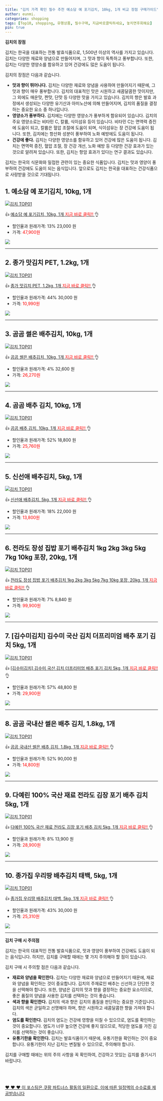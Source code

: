 ```yaml
---
title: "김치 가격 확인 필수 추천 예소담 예 포기김치, 10kg, 1개 비교 장점 구매가이드"
author: eunmi.
categories: shopping
tags: [Top10, shopping, 유행상품, 필수구매, 지금바로클릭하세요, 놓치면후회해요]
pin: true
---
```

**김치의 장점**

김치는 한국을 대표하는 전통 발효식품으로, 1,500년 이상의 역사를 가지고 있습니다. 김치는 다양한 재료와 양념으로 만들어지며, 그 맛과 향이 독특하고 풍부합니다. 또한, 김치는 다양한 영양소를 함유하고 있어 건강에도 많은 도움이 됩니다.

김치의 장점은 다음과 같습니다.

* **맛과 향이 뛰어나다.** 김치는 다양한 재료와 양념을 사용하여 만들어지기 때문에, 그 맛과 향이 매우 풍부합니다. 김치의 대표적인 맛은 시원하고 새콤달콤한 맛이지만, 그 외에도 매운맛, 짠맛, 단맛 등 다양한 맛을 가지고 있습니다. 김치의 향은 발효 과정에서 생성되는 다양한 유기산과 아미노산에 의해 만들어지며, 김치의 품질을 결정하는 중요한 요소 중 하나입니다.
* **영양소가 풍부하다.** 김치에는 다양한 영양소가 풍부하게 함유되어 있습니다. 김치의 주요 영양소로는 비타민 C, 칼륨, 식이섬유 등이 있습니다. 비타민 C는 면역력 증진에 도움이 되고, 칼륨은 혈압 조절에 도움이 되며, 식이섬유는 장 건강에 도움이 됩니다. 또한, 김치에는 항산화 성분이 풍부하여 노화 예방에도 도움이 됩니다.
* **건강에 좋다.** 김치는 다양한 영양소를 함유하고 있어 건강에 많은 도움이 됩니다. 김치는 면역력 증진, 혈압 조절, 장 건강 개선, 노화 예방 등 다양한 건강 효과가 있는 것으로 알려져 있습니다. 또한, 김치는 항암 효과가 있다는 연구 결과도 있습니다.

김치는 한국의 식문화와 밀접한 관련이 있는 중요한 식품입니다. 김치는 맛과 영양이 풍부하여 건강에도 도움이 되는 음식입니다. 앞으로도 김치는 한국을 대표하는 건강식품으로 사랑받을 것으로 기대됩니다.

   

## 1. 예소담 예 포기김치, 10kg, 1개

[![김치 TOP01](https://thumbnail9.coupangcdn.com/thumbnails/remote/230x230ex/image/retail/images/2020/10/12/11/6/68f2fdad-b0f6-4a2e-b425-d997f4ddf43d.jpg)](https://link.coupang.com/re/AFFSDP?lptag=AF3617701&subid=GithubCoopas&pageKey=2228200961&traceid=V0-153&itemId=3801115747&vendorItemId=71786091871)


👍 [예소담 예 포기김치, 10kg, 1개 <font color=red> 지금 바로 클릭!! </font> ](https://link.coupang.com/re/AFFSDP?lptag=AF3617701&subid=GithubCoopas&pageKey=2228200961&traceid=V0-153&itemId=3801115747&vendorItemId=71786091871) 👌 


- 할인율과 원래가격: 13%  23,000   원
- 가격: <span style='color:red'>47,900원</span>

[![](/discount_price.png)](https://link.coupang.com/re/AFFSDP?lptag=AF3617701&subid=GithubCoopas&pageKey=2228200961&traceid=V0-153&itemId=3801115747&vendorItemId=71786091871)

---


   

## 2. 종가 맛김치 PET, 1.2kg, 1개

[![김치 TOP01](https://thumbnail7.coupangcdn.com/thumbnails/remote/230x230ex/image/retail/images/2022/12/26/15/7/04d3e58e-7ac6-42a4-b54e-93f6e05aabe3.jpg)](https://link.coupang.com/re/AFFSDP?lptag=AF3617701&subid=GithubCoopas&pageKey=7025563946&traceid=V0-153&itemId=17319879727&vendorItemId=84490613956)


👍 [종가 맛김치 PET, 1.2kg, 1개 <font color=red> 지금 바로 클릭!! </font> ](https://link.coupang.com/re/AFFSDP?lptag=AF3617701&subid=GithubCoopas&pageKey=7025563946&traceid=V0-153&itemId=17319879727&vendorItemId=84490613956) 👌 


- 할인율과 원래가격: 44%  30,000   원
- 가격: <span style='color:red'>10,990원</span>

[![](/discount_price.png)](https://link.coupang.com/re/AFFSDP?lptag=AF3617701&subid=GithubCoopas&pageKey=7025563946&traceid=V0-153&itemId=17319879727&vendorItemId=84490613956)

---


   

## 3. 곰곰 썰은 배추김치, 10kg, 1개

[![김치 TOP01](https://thumbnail10.coupangcdn.com/thumbnails/remote/230x230ex/image/retail/images/12019442178144-5859193f-c48c-43e8-9b2f-033ebac1e25d.jpg)](https://link.coupang.com/re/AFFSDP?lptag=AF3617701&subid=GithubCoopas&pageKey=324290307&traceid=V0-153&itemId=1038303611&vendorItemId=5493733619)


👍 [곰곰 썰은 배추김치, 10kg, 1개 <font color=red> 지금 바로 클릭!! </font> ](https://link.coupang.com/re/AFFSDP?lptag=AF3617701&subid=GithubCoopas&pageKey=324290307&traceid=V0-153&itemId=1038303611&vendorItemId=5493733619) 👌 


- 할인율과 원래가격: 4%  32,600   원
- 가격: <span style='color:red'>26,270원</span>

[![](/discount_price.png)](https://link.coupang.com/re/AFFSDP?lptag=AF3617701&subid=GithubCoopas&pageKey=324290307&traceid=V0-153&itemId=1038303611&vendorItemId=5493733619)

---


   

## 4. 곰곰 배추 김치, 10kg, 1개

[![김치 TOP01](https://thumbnail7.coupangcdn.com/thumbnails/remote/230x230ex/image/product/image/vendoritem/2019/09/10/5302356560/2fe2913e-d71c-4c5d-9d99-3b4b47424acd.jpg)](https://link.coupang.com/re/AFFSDP?lptag=AF3617701&subid=GithubCoopas&pageKey=293458104&traceid=V0-153&itemId=926526145&vendorItemId=5302356560)


👍 [곰곰 배추 김치, 10kg, 1개 <font color=red> 지금 바로 클릭!! </font> ](https://link.coupang.com/re/AFFSDP?lptag=AF3617701&subid=GithubCoopas&pageKey=293458104&traceid=V0-153&itemId=926526145&vendorItemId=5302356560) 👌 


- 할인율과 원래가격: 52%  18,800   원
- 가격: <span style='color:red'>25,760원</span>

[![](/discount_price.png)](https://link.coupang.com/re/AFFSDP?lptag=AF3617701&subid=GithubCoopas&pageKey=293458104&traceid=V0-153&itemId=926526145&vendorItemId=5302356560)

---


   

## 5. 신선애 배추김치, 5kg, 1개

[![김치 TOP01](https://thumbnail9.coupangcdn.com/thumbnails/remote/230x230ex/image/retail/images/2021/08/27/17/4/be309680-52cf-4af1-b356-acefff55cada.jpg)](https://link.coupang.com/re/AFFSDP?lptag=AF3617701&subid=GithubCoopas&pageKey=6063767268&traceid=V0-153&itemId=11162639764&vendorItemId=78440786943)


👍 [신선애 배추김치, 5kg, 1개 <font color=red> 지금 바로 클릭!! </font> ](https://link.coupang.com/re/AFFSDP?lptag=AF3617701&subid=GithubCoopas&pageKey=6063767268&traceid=V0-153&itemId=11162639764&vendorItemId=78440786943) 👌 


- 할인율과 원래가격: 18%  22,000   원
- 가격: <span style='color:red'>13,800원</span>

[![](/discount_price.png)](https://link.coupang.com/re/AFFSDP?lptag=AF3617701&subid=GithubCoopas&pageKey=6063767268&traceid=V0-153&itemId=11162639764&vendorItemId=78440786943)

---


   

## 6. 전라도 장성 집밥 포기 배추김치 1kg 2kg 3kg 5kg 7kg 10kg 포장, 20kg, 1개

[![김치 TOP01](https://thumbnail9.coupangcdn.com/thumbnails/remote/230x230ex/image/vendor_inventory/d822/90616cc494d2fcf16d9de566f1120275d09562173cac6273b54590181821.jpg)](https://link.coupang.com/re/AFFSDP?lptag=AF3617701&subid=GithubCoopas&pageKey=7113844582&traceid=V0-153&itemId=17791915725&vendorItemId=80939912775)


👍 [전라도 장성 집밥 포기 배추김치 1kg 2kg 3kg 5kg 7kg 10kg 포장, 20kg, 1개 <font color=red> 지금 바로 클릭!! </font> ](https://link.coupang.com/re/AFFSDP?lptag=AF3617701&subid=GithubCoopas&pageKey=7113844582&traceid=V0-153&itemId=17791915725&vendorItemId=80939912775) 👌 


- 할인율과 원래가격: 7%  8,840   원
- 가격: <span style='color:red'>99,900원</span>

[![](/discount_price.png)](https://link.coupang.com/re/AFFSDP?lptag=AF3617701&subid=GithubCoopas&pageKey=7113844582&traceid=V0-153&itemId=17791915725&vendorItemId=80939912775)

---


   

## 7. [김수미김치] 김수미 국산 김치 더프리미엄 배추 포기 김치 5kg, 1개

[![김치 TOP01](https://thumbnail9.coupangcdn.com/thumbnails/remote/230x230ex/image/vendor_inventory/3ece/f79c64fcd640b36c10c51f4b4ebfe5d52a37e79854dc4890e48152917bec.jpg)](https://link.coupang.com/re/AFFSDP?lptag=AF3617701&subid=GithubCoopas&pageKey=6660766474&traceid=V0-153&itemId=18785370042&vendorItemId=82824719844)


👍 [[김수미김치] 김수미 국산 김치 더프리미엄 배추 포기 김치 5kg, 1개 <font color=red> 지금 바로 클릭!! </font> ](https://link.coupang.com/re/AFFSDP?lptag=AF3617701&subid=GithubCoopas&pageKey=6660766474&traceid=V0-153&itemId=18785370042&vendorItemId=82824719844) 👌 


- 할인율과 원래가격: 57%  48,800   원
- 가격: <span style='color:red'>29,900원</span>

[![](/discount_price.png)](https://link.coupang.com/re/AFFSDP?lptag=AF3617701&subid=GithubCoopas&pageKey=6660766474&traceid=V0-153&itemId=18785370042&vendorItemId=82824719844)

---


   

## 8. 곰곰 국내산 썰은 배추 김치, 1.8kg, 1개

[![김치 TOP01](https://thumbnail10.coupangcdn.com/thumbnails/remote/230x230ex/image/retail/images/4100948723909889-e4815560-0bd7-49a3-b433-dd8f0bc883bc.jpg)](https://link.coupang.com/re/AFFSDP?lptag=AF3617701&subid=GithubCoopas&pageKey=344626910&traceid=V0-153&itemId=1094728875&vendorItemId=5613508533)


👍 [곰곰 국내산 썰은 배추 김치, 1.8kg, 1개 <font color=red> 지금 바로 클릭!! </font> ](https://link.coupang.com/re/AFFSDP?lptag=AF3617701&subid=GithubCoopas&pageKey=344626910&traceid=V0-153&itemId=1094728875&vendorItemId=5613508533) 👌 


- 할인율과 원래가격: 52%  90,000   원
- 가격: <span style='color:red'>14,800원</span>

[![](/discount_price.png)](https://link.coupang.com/re/AFFSDP?lptag=AF3617701&subid=GithubCoopas&pageKey=344626910&traceid=V0-153&itemId=1094728875&vendorItemId=5613508533)

---


   

## 9. 다예린 100% 국산 재료 전라도 김장 포기 배추 김치 5kg, 1개

[![김치 TOP01](https://thumbnail6.coupangcdn.com/thumbnails/remote/230x230ex/image/vendor_inventory/1740/baea6e53be1e3b0739f125d0543f84e0f255c95816c4c068b3b42756959d.jpg)](https://link.coupang.com/re/AFFSDP?lptag=AF3617701&subid=GithubCoopas&pageKey=6840896477&traceid=V0-153&itemId=16266617957&vendorItemId=83459394757)


👍 [다예린 100% 국산 재료 전라도 김장 포기 배추 김치 5kg, 1개 <font color=red> 지금 바로 클릭!! </font> ](https://link.coupang.com/re/AFFSDP?lptag=AF3617701&subid=GithubCoopas&pageKey=6840896477&traceid=V0-153&itemId=16266617957&vendorItemId=83459394757) 👌 


- 할인율과 원래가격: 8%  13,900   원
- 가격: <span style='color:red'>28,900원</span>

[![](/discount_price.png)](https://link.coupang.com/re/AFFSDP?lptag=AF3617701&subid=GithubCoopas&pageKey=6840896477&traceid=V0-153&itemId=16266617957&vendorItemId=83459394757)

---


   

## 10. 종가집 우리땅 배추김치 태백, 5kg, 1개

[![김치 TOP01](https://thumbnail7.coupangcdn.com/thumbnails/remote/230x230ex/image/vendor_inventory/534d/47fd7573fe1ffaa93f1b11b78559e9641146ad7351a218bed830cb503a7c.jpg)](https://link.coupang.com/re/AFFSDP?lptag=AF3617701&subid=GithubCoopas&pageKey=7202467453&traceid=V0-153&itemId=15924195395&vendorItemId=83568551662)


👍 [종가집 우리땅 배추김치 태백, 5kg, 1개 <font color=red> 지금 바로 클릭!! </font> ](https://link.coupang.com/re/AFFSDP?lptag=AF3617701&subid=GithubCoopas&pageKey=7202467453&traceid=V0-153&itemId=15924195395&vendorItemId=83568551662) 👌 


- 할인율과 원래가격: 43%  30,000   원
- 가격: <span style='color:red'>25,310원</span>

[![](/discount_price.png)](https://link.coupang.com/re/AFFSDP?lptag=AF3617701&subid=GithubCoopas&pageKey=7202467453&traceid=V0-153&itemId=15924195395&vendorItemId=83568551662)

---
**김치 구매 시 주의점**

김치는 한국의 대표적인 전통 발효식품으로, 맛과 영양이 풍부하여 건강에도 도움이 되는 음식입니다. 하지만, 김치를 구매할 때에는 몇 가지 주의해야 할 점이 있습니다.

김치 구매 시 주의할 점은 다음과 같습니다.

* **재료와 양념을 확인한다.** 김치는 다양한 재료와 양념으로 만들어지기 때문에, 재료와 양념을 확인하는 것이 중요합니다. 김치의 주재료인 배추는 신선하고 단단한 것을 선택해야 합니다. 또한, 양념은 김치의 맛과 향을 결정하는 중요한 요소이므로, 좋은 품질의 양념을 사용한 김치를 선택하는 것이 좋습니다.
* **색과 향을 확인한다.** 김치의 색과 향은 김치의 품질을 판단하는 중요한 기준입니다. 김치의 색은 균일하고 선명해야 하며, 향은 시원하고 새콤달콤한 향을 가져야 합니다.
* **염도를 확인한다.** 김치의 염도는 건강에 영향을 미칠 수 있으므로, 염도를 확인하는 것이 중요합니다. 염도가 너무 높으면 건강에 좋지 않으므로, 적당한 염도를 가진 김치를 선택하는 것이 좋습니다.
* **유통기한을 확인한다.** 김치는 발효식품이기 때문에, 유통기한을 확인하는 것이 중요합니다. 유통기한이 지난 김치는 변질될 수 있으므로, 주의해야 합니다.

김치를 구매할 때에는 위의 주의 사항을 꼭 확인하여, 건강하고 맛있는 김치를 즐기시기 바랍니다.<br><br><br><br><br> [ ❤ ❤ ❤ 이 포스팅은 쿠팡 파트너스 활동의 일환으로, 이에 따른 일정액의 수수료를 제공받습니다](https://link.coupang.com/a/bcEFyh)